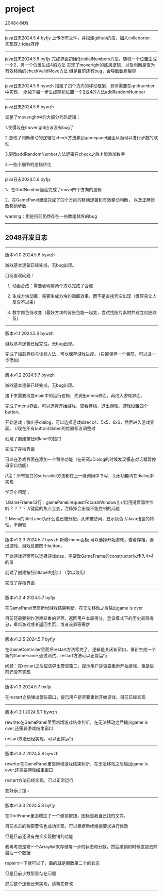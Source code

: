 # project
2048小游戏
******
java日志2024.5.4 byfjy
上传所有文件，并搭建github的库，加入collabortor，实现双方idea互传
******
java日志2024.5.5 byfjy
完成界面初始化initialNumbers方法，随机一个位置生成一个2，另一个位置生成4的方法
实现了moveright的底层逻辑，以及判断是否为有效移动的checkValidMove方法
但是目前还有bug，会导致数组越界
******
java日志2024.5.5 bywzh
搭建了四个方向的移动框架，具体需要在gridnumber中实现，
添加了每一步生成随机位置一个2或4的方法addRandomNumber
******
java日志2024.5.6 bywzh

调整了moveright中的大部分代码逻辑：

1.使得现在moveright应该没有bug了

2.更改了判断移动的逻辑把check方法移到gamepanel里面从而可以进行步数的联动

3.更改addRandomNumber方法逻辑在check之后才能添加数字

4.一些小细节的逻辑优化
******
java日志2024.5.6 byfjy

1、在GridNumber里面完成了move四个方向的逻辑

2、在GamePanel里面完成了四个方向的移动逻辑和有效移动判断， 以及正确修改移动步数

warning：但是目前仍然存在一些数组越界的bug
******
## 2048开发日志
******
版本v1.0 2024.5.6 bywzh

游戏基本逻辑已经完成，无bug出现。

目前直观问题：

1. 动画合成：需要表明哪两个方块完成了合成

2. 生成方块动画：需要生成方块的动画效果，而不是直接凭空出现（很容易让人反应不过来）

3. 数字颜色待改变（最好方块的背景色能一起变，尝试找图片素材并建立对应联系）
******
版本v1.1 2024.5.6 bywzh

游戏基本逻辑已经完成，无bug出现。

完成了加载存档与读档方法，可以保存游戏进度。（只能保存一个目前，可以进一步添加）

******
版本v1.2 2024.5.7 bywzh

游戏基本逻辑已经完成，无bug出现。

接下来需要改变main中的运行逻辑，先调出menu界面，再进入游戏界面。

完成了menu界面，可以选择开始游戏，查看存档，退出游戏、游戏设置四个button。

开始游戏：弹出子dialog，可以选择游戏size4x4、5x5、6x6，然后进入游戏界面。
//现在所有button和label的位置都没调整过

创建了创建按钮和label的接口 

完成了存档界面

可以在游戏界面在添加一个暂停功能（在研究JDialog的时候发现模态对话框暂停母窗口功能）

//注：所有窗口的setvisible方法都在上一级调用中书写，关闭功能均在dialog中实现

学习小问题：

1.GameFrame42行：gamePanel.requestFocusInWindow();//启用键盘事件监听？？？？
//键盘的焦点会变，注释掉会出现不能控制的问题

2.Menu的titleLabel为什么说已被分配，从未被访问，显示灰色
//Java语言的特性，不用管

******
版本v1.2.3 2024.5.7 bywzh
新增:menu面板
  可以选择开始游戏，查看存档，退出游戏、游戏设置四个button。

开始游戏界面可以选择游戏size，需要改GameFrame的constructor以传入4*4的值

创建了创建按钮和label的接口 （学以致用）

完成了存档界面

******
版本v1.2.4 2024.5.7 byfjy

在GamePanel里面新增游戏结束判断，在无法移动之后输出game is over

目前还需要制作游戏结束的界面，返回用户本局得分，登录模式下的历史最高得分，重新游戏或者返回主页，或者设置等需求

******
版本v1.2.5 2024.5.7 byfjy

在GameController里面把restart方法写完了，逻辑是关闭新窗口，重新生成一个新的GameFrame
通过测试，restart方法可以正常运行

问题：在restart之后应该弹出警告窗口，提示用户是否要重新开始游戏，但是目前还没有实现

******
版本v1.3 2024.5.7 byfjy

在restart之后弹出警告窗口，提示用户是否要重新开始游戏，目前已经实现

******
版本v1.3.1 2024.5.7 bywzh

rewrite:在GamePanel里面新增游戏结束判断，在无法移动之后输出game is over,还需要游戏结束窗口

restart方法已经实现，可以正常运行
******
版本v1.3.2 2024.5.8 bywzh

rewrite:在GamePanel里面新增游戏结束判断，在无法移动之后输出game is over,还需要游戏结束窗口

restart方法已经实现，可以正常运行

变好康了捏~

******
版本v1.3.3 2024.5.8 byfjy

在GridFrame里面增加了一个撤销按钮，图标是我自己找的文件，

目前点击的弹窗警告也成功实现，可以根据后续撤销要求进行修改

但是目前还没有完全实现撤销的功能

我再考虑是建一个Arraylist来存储每一步的状态和分数，然后撤销的时候直接去除最后一个数据

repaint一下就可以了，画的就是倒数第二个的状态

但是目前步数那里存在问题

然后整个逻辑还未实现，请帮忙修改

******








